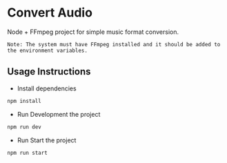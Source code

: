 # Convert Audio

Node + FFmpeg project for simple music format conversion.

`Note: The system must have FFmpeg installed and it should be added to the environment variables.`

## Usage Instructions

- Install dependencies

```bash
npm install
```

- Run Development the project

```bash
npm run dev
```

- Run Start the project

```bash
npm run start
```
